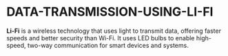 # DATA-TRANSMISSION-USING-LI-FI
**Li-Fi** is a wireless technology that uses light to transmit data, offering faster speeds and better security than Wi-Fi. It uses LED bulbs to enable high-speed, two-way communication for smart devices and systems.

